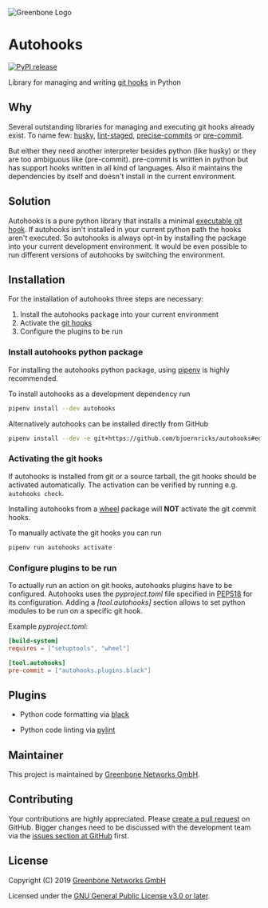 ![Greenbone Logo](https://www.greenbone.net/wp-content/uploads/gb_logo_resilience_horizontal.png)

# Autohooks

[![PyPI release](https://img.shields.io/pypi/v/autohooks.svg)](https://pypi.org/project/autohooks/)

Library for managing and writing [git hooks](https://git-scm.com/docs/githooks)
in Python

## Why

Several outstanding libraries for managing and executing git hooks already
exist. To name few: [husky](https://github.com/typicode/husky),
[lint-staged](https://github.com/okonet/lint-staged),
[precise-commits](https://github.com/nrwl/precise-commits) or
[pre-commit](https://github.com/pre-commit/pre-commit).

But either they need another interpreter besides python (like husky) or they are
too ambiguous like (pre-commit). pre-commit is written in python but has support
hooks written in all kind of languages. Also it maintains the dependencies by
itself and doesn't install in the current environment.

## Solution

Autohooks is a pure python library that installs a minimal
[executable git hook](https://github.com/bjoernricks/autohooks/blob/master/autohooks/precommit/template).
If autohooks isn't installed in your current python path the hooks aren't
executed. So autohooks is always opt-in by installing the package into your
current development environment. It would be even possible to run different
versions of autohooks by switching the environment.

## Installation

For the installation of autohooks three steps are necessary:

1. Install the autohooks package into your current environment
2. Activate the [git hooks](https://git-scm.com/docs/githooks)
3. Configure the plugins to be run

### Install autohooks python package

For installing the autohooks python package, using
[pipenv](https://pipenv.readthedocs.io/en/latest/) is highly recommended.

To install autohooks as a development dependency run

```sh
pipenv install --dev autohooks
```

Alternatively autohooks can be installed directly from GitHub

```sh
pipenv install --dev -e git+https://github.com/bjoernricks/autohooks#egg=autohooks
```

### Activating the git hooks

If autohooks is installed from git or a source tarball, the git hooks should be
activated automatically. The activation can be verified by running e.g.
`autohooks check`.

Installing autohooks from a [wheel](https://www.python.org/dev/peps/pep-0427/)
package will **NOT** activate the git commit hooks.

To manually activate the git hooks you can run
```sh
pipenv run autohooks activate
```

### Configure plugins to be run

To actually run an action on git hooks, autohooks plugins have to be configured.
Autohooks uses the *pyproject.toml* file specified in [PEP518](https://www.python.org/dev/peps/pep-0518/)
for its configuration. Adding a *[tool.autohooks]* section allows to set python
modules to be run on a specific git hook.

Example *pyproject.toml*:
```toml
[build-system]
requires = ["setuptools", "wheel"]

[tool.autohooks]
pre-commit = ["autohooks.plugins.black"]
```

## Plugins

* Python code formatting via [black](https://github.com/bjoernricks/autohooks-plugin-black)

* Python code linting via [pylint](https://github.com/bjoernricks/autohooks-plugin-pylint)

## Maintainer

This project is maintained by [Greenbone Networks GmbH](https://www.greenbone.net/).

## Contributing

Your contributions are highly appreciated. Please
[create a pull request](https://github.com/bjoernricks/autohooks/pulls)
on GitHub. Bigger changes need to be discussed with the development team via the
[issues section at GitHub](https://github.com/bjoernricks/autohooks/issues)
first.

## License

Copyright (C) 2019 [Greenbone Networks GmbH](https://www.greenbone.net/)

Licensed under the [GNU General Public License v3.0 or later](LICENSE).
